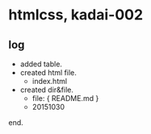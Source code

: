 # htmlcss, kadai-002

## log
- added table.
- created html file.
	- index.html
- created dir&file.
	- file: {
		README.md
	}
	- 20151030

end.